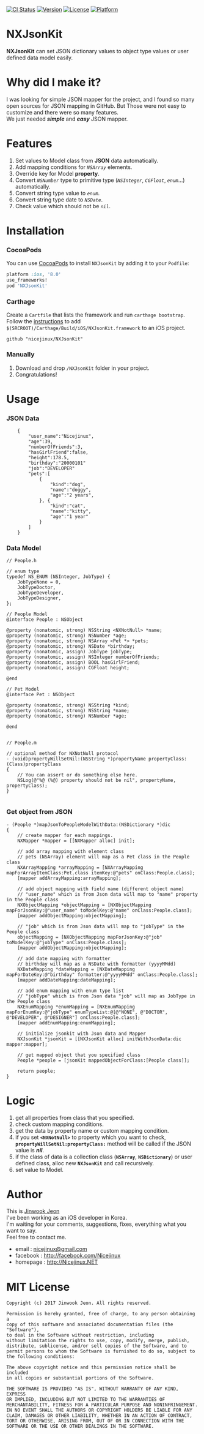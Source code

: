 
[![CI Status](http://img.shields.io/travis/nicejinux/NXJsonKit.svg?style=flat)](https://travis-ci.org/nicejinux/NXJsonKit)
[![Version](https://img.shields.io/cocoapods/v/NXJsonKit.svg?style=flat)](http://cocoapods.org/pods/NXJsonKit)
[![License](https://img.shields.io/badge/license-MIT-yellow.svg)](http://cocoapods.org/pods/NXJsonKit)
[![Platform](https://img.shields.io/cocoapods/p/NXJsonKit.svg?style=flat)](http://cocoapods.org/pods/NXJsonKit)   
  
  

# NXJsonKit

**NXJsonKit** can set JSON dictionary values to object type values or user defined data model easily.    

    
# Why did I make it?

I was looking for simple JSON mapper for the project, and I found so many open sources for JSON mapping in GitHub. But Those were not easy to customize and there were so many features.  
We just needed ***simple*** and ***easy*** JSON mapper.   
   

# Features

1. Set values to Model class from **JSON** data automatically.
2. Add mapping conditions for *`NSArray`* elements.
3. Override key for Model **property**.
4. Convert *`NSNumber`* type to primitive type (*`NSInteger`*, *`CGFloat`*, *`enum`*...) automatically.  
5. Convert string type value to *`enum`*.  
6. Convert string type date to *`NSDate`*.  
7. Check value which should not be *`nil`*.  

# Installation

### CocoaPods
You can use [CocoaPods](http://cocoapods.org/) to install `NXJsonKit` by adding it to your `Podfile`:

```ruby
platform :ios, '8.0'
use_frameworks!
pod 'NXJsonKit'
```

### Carthage
Create a `Cartfile` that lists the framework and run `carthage bootstrap`. Follow the [instructions](https://github.com/Carthage/Carthage#if-youre-building-for-ios) to add `$(SRCROOT)/Carthage/Build/iOS/NXJsonKit.framework` to an iOS project.

```
github "nicejinux/NXJsonKit"
```
### Manually
1. Download and drop ```/NXJsonKit``` folder in your project.  
2. Congratulations!  


# Usage

### JSON Data

```objc
    {
        "user_name":"Nicejinux",
        "age":39,
        "numberOfFriends":3,
        "hasGirlFriend":false,
        "height":178.5,
        "birthday":"20000101"
        "job":"DEVELOPER"
        "pets":[
            {
                "kind":"dog",
                "name":"doggy",
                "age":"2 years",
            }, {
                "kind":"cat",
                "name":"kitty",
                "age":"1 year"
            }
        ]
    }
```



### Data Model

```objc
// People.h

// enum type
typedef NS_ENUM (NSInteger, JobType) {
    JobTypeNone = 0,
    JobTypeDoctor,
    JobTypeDeveloper,
    JobTypeDesigner,
};

// People Model
@interface People : NSObject

@property (nonatomic, strong) NSString <NXNotNull> *name;
@property (nonatomic, strong) NSNumber *age;
@property (nonatomic, strong) NSArray <Pet *> *pets;
@property (nonatomic, strong) NSDate *birthday;
@property (nonatomic, assign) JobType jobType;
@property (nonatomic, assign) NSInteger numberOfFriends;
@property (nonatomic, assign) BOOL hasGirlFriend;
@property (nonatomic, assign) CGFloat height;

@end

// Pet Model
@interface Pet : NSObject

@property (nonatomic, strong) NSString *kind;
@property (nonatomic, strong) NSString *name;
@property (nonatomic, strong) NSNumber *age;

@end


// People.m

// optional method for NXNotNull protocol
- (void)propertyWillSetNil:(NSString *)propertyName propertyClass:(Class)propertyClass
{
    // You can assert or do something else here.
    NSLog(@"%@ (%@) property should not be nil", propertyName, propertyClass);
}


```



### Get object from JSON

```objc
- (People *)mapJsonToPeopleModelWithData:(NSDictionary *)dic 
{	
    // create mapper for each mappings.
    NXMapper *mapper = [[NXMapper alloc] init];

    // add array mapping with element class
    // pets (NSArray) element will map as a Pet class in the People class
    NXArrayMapping *arrayMapping = [NXArrayMapping mapForArrayItemClass:Pet.class itemKey:@"pets" onClass:People.class];
    [mapper addArrayMapping:arrayMapping];

    // add object mapping with field name (different object name)
    // "user_name" which is from Json data will map to "name" property in the People class 
    NXObjectMapping *objectMapping = [NXObjectMapping mapForJsonKey:@"user_name" toModelKey:@"name" onClass:People.class];
    [mapper addObjectMapping:objectMapping];

    // "job" which is from Json data will map to "jobType" in the People class
    objectMapping = [NXObjectMapping mapForJsonKey:@"job" toModelKey:@"jobType" onClass:People.class];
    [mapper addObjectMapping:objectMapping];

    // add date mapping with formatter
    // birthday will map as a NSDate with formatter (yyyyMMdd)
    NXDateMapping *dateMapping = [NXDateMapping mapForDateKey:@"birthday" formatter:@"yyyyMMdd" onClass:People.class];
    [mapper addDateMapping:dateMapping];

    // add enum mapping with enum type list
    // "jobType" which is from Json data "job" will map as JobType in the People class
    NXEnumMapping *enumMapping = [NXEnumMapping mapForEnumKey:@"jobType" enumTypeList:@[@"NONE", @"DOCTOR", @"DEVELOPER", @"DESIGNER"] onClass:People.class];
    [mapper addEnumMapping:enumMapping];

    // initialize jsonkit with Json data and Mapper
    NXJsonKit *jsonKit = [[NXJsonKit alloc] initWithJsonData:dic mapper:mapper];

    // get mapped object that you specified class
    People *people = [jsonKit mappedObjectForClass:[People class]];

    return people;
}
```


# Logic

1. get all properties from class that you specified.
2. check custom mapping conditions.
3. get the data by property name or custom mapping condition.
4. if you set **`<NXNotNull>`** to property which you want to check, **`propertyWillSetNil:propertyClass:`** method will be called if the JSON value is ***nil***.
5. if the class of data is a collection class (**`NSArray`**, **`NSDictionary`**) or user defined class, alloc new **`NXJsonKit`** and call recursively.
6. set value to Model.


# Author

This is [Jinwook Jeon](http://Nicejinux.NET)   
I've been working as an iOS developer in Korea.  
I'm waiting for your comments, suggestions, fixes, everything what you want to say.  
Feel free to contact me. 
  
 - email : nicejinux@gmail.com
 - facebook : http://facebook.com/Nicejinux
 - homepage : http://Nicejinux.NET


# MIT License

	Copyright (c) 2017 Jinwook Jeon. All rights reserved.

	Permission is hereby granted, free of charge, to any person obtaining a
	copy of this software and associated documentation files (the "Software"),
	to deal in the Software without restriction, including
	without limitation the rights to use, copy, modify, merge, publish,
	distribute, sublicense, and/or sell copies of the Software, and to
	permit persons to whom the Software is furnished to do so, subject to
	the following conditions:

	The above copyright notice and this permission notice shall be included
	in all copies or substantial portions of the Software.

	THE SOFTWARE IS PROVIDED "AS IS", WITHOUT WARRANTY OF ANY KIND, EXPRESS
	OR IMPLIED, INCLUDING BUT NOT LIMITED TO THE WARRANTIES OF
	MERCHANTABILITY, FITNESS FOR A PARTICULAR PURPOSE AND NONINFRINGEMENT.
	IN NO EVENT SHALL THE AUTHORS OR COPYRIGHT HOLDERS BE LIABLE FOR ANY
	CLAIM, DAMAGES OR OTHER LIABILITY, WHETHER IN AN ACTION OF CONTRACT,
	TORT OR OTHERWISE, ARISING FROM, OUT OF OR IN CONNECTION WITH THE
	SOFTWARE OR THE USE OR OTHER DEALINGS IN THE SOFTWARE.
